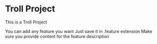 # Troll Project
This is a Troll Project

You can add any feature you want
Just save it in .feature extension
Make sure you provide content for the feature description
